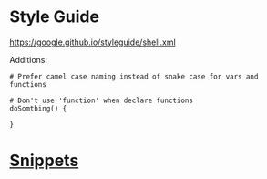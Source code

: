 # Style Guide

https://google.github.io/styleguide/shell.xml

Additions:

```shell
# Prefer camel case naming instead of snake case for vars and functions

# Don't use 'function' when declare functions
doSomthing() {

}
```

# [Snippets](./snippets.md)

